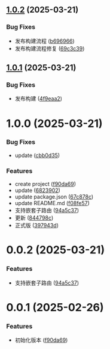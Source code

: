 ## [1.0.2](https://github.com/happyuz/wps-airscript-router/compare/v1.0.1...v1.0.2) (2025-03-21)


### Bug Fixes

* 发布构建流程 ([b696966](https://github.com/happyuz/wps-airscript-router/commit/b696966d3d5b552a97befc2127c8735f56d7a351))
* 发布构建流程修复 ([69c3c39](https://github.com/happyuz/wps-airscript-router/commit/69c3c39966b8073eccaf687471d6895d74945ccb))

## [1.0.1](https://github.com/happyuz/wps-airscript-router/compare/v1.0.0...v1.0.1) (2025-03-21)


### Bug Fixes

* 发布构建 ([4f9eaa2](https://github.com/happyuz/wps-airscript-router/commit/4f9eaa226fb2e96b49389fdcddfe753c2faa47fb))

# 1.0.0 (2025-03-21)


### Bug Fixes

* update ([cbb0d35](https://github.com/happyuz/wps-airscript-router/commit/cbb0d355a00b5be4f38f26b40f3eb62bc09ba46c))


### Features

* create project ([f90da69](https://github.com/happyuz/wps-airscript-router/commit/f90da69864e2c3d61dfd2b91878e1ee9aba8e29b))
* update ([6823902](https://github.com/happyuz/wps-airscript-router/commit/68239026ad6f45fb769d49d3eee94992a848a886))
* update package.json ([67c878c](https://github.com/happyuz/wps-airscript-router/commit/67c878c15c789c3dee10ce64ed59a1934f729698))
* update README.md ([f08fe57](https://github.com/happyuz/wps-airscript-router/commit/f08fe572c57d93ae55896f136eac2ea2d3f30d93))
* 支持嵌套子路由 ([94a5c37](https://github.com/happyuz/wps-airscript-router/commit/94a5c37ddb13157486d97fff9042adafa55ae01c))
* 更新 ([844798c](https://github.com/happyuz/wps-airscript-router/commit/844798c4e2f3b1b65fd06a18924ffc1b261b84ea))
* 正式版 ([397943d](https://github.com/happyuz/wps-airscript-router/commit/397943d192113a2bd07f503f5255df51642a883d))

# 0.0.2 (2025-03-21)

### Features
* 支持嵌套子路由 ([94a5c37](https://github.com/happyuz/wps-airscript-router/commit/94a5c37ddb13157486d97fff9042adafa55ae01c))

# 0.0.1 (2025-02-26)

### Features
* 初始化版本 ([f90da69](https://github.com/happyuz/wps-airscript-router/commit/f90da69864e2c3d61dfd2b91878e1ee9aba8e29b))
